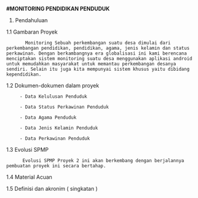 ﻿﻿﻿﻿﻿﻿﻿﻿﻿﻿﻿**#MONITORING PENDIDIKAN PENDUDUK**>1. Pendahuluan 1.1 Gambaran Proyek           Monitoring Sebuah perkembangan suatu desa dimulai dari perkembangan pendidikan, pendidikan, agama, jenis kelamin dan status perkawinan. Dengan berkambangnya era globalisasi ini kami berencana menciptakan sistem monitoring suatu desa menggunakan aplikasi android untuk memudahkan masyarakat untuk memantau perkembangan desanya sendiri. Selain itu juga kita mempunyai sistem khusus yaitu dibidang kependidikan. 1.2 Dokumen-dokumen dalam proyek         - Data Kelulusan Penduduk         - Data Status Perkawinan Penduduk         - Data Agama Penduduk         - Data Jenis Kelamin Penduduk         - Data Perkawinan Penduduk 1.3 Evolusi SPMP          Evolusi SPMP Proyek 2 ini akan berkembang dengan berjalannya pembuatan proyek ini secara bertahap. 1.4 Material Acuan 1.5 Definisi dan akronim ( singkatan )